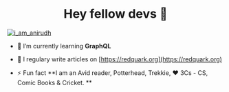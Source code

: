 <h1 align="center">Hey fellow devs 🖖</h1>

<p align="left"> <a href="https://twitter.com/i_am_anirudh" target="blank"><img src="https://img.shields.io/twitter/follow/i_am_anirudh?logo=twitter&style=for-the-badge" alt="i_am_anirudh" /></a> </p>

- 🌱 I’m currently learning **GraphQL**

- 📝 I regulary write articles on [https://redquark.org](https://redquark.org)

- ⚡ Fun fact **I am an Avid reader, Potterhead, Trekkie, ❤️ 3Cs - CS, Comic Books & Cricket. **
